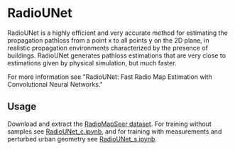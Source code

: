 # RadioUNet
RadioUNet is a highly efficient and very accurate method for estimating the propagation pathloss from a point x to all points y on the 2D plane, in realistic propagation environments characterized by the presence of buildings. RadioUNet generates pathloss estimations that are very close to estimations given by physical simulation, but much faster. 

For more information see "RadioUNet: Fast Radio Map Estimation with Convolutional Neural Networks."



## Usage

Download and extract the [RadioMapSeer dataset](https://drive.google.com/open?id=1Lqxf2b1vL41BW4-PLXutDv1I4Z2UNgtV).
For training without samples see [RadioUNet_c.ipynb](/RadioUNet_c.ipynb), and for training with measurements and perturbed urban geometry see [RadioUNet_s.ipynb](/RadioUNet_s.ipynb).

